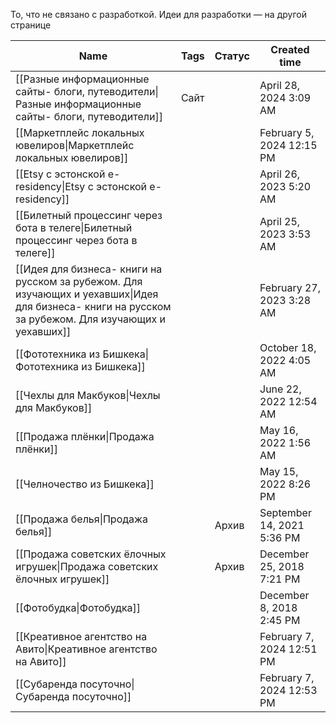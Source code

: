 То, что не связано с разработкой. Идеи для разработки — на другой странице

|Name|Tags|Статус|Created time|
|---|---|---|---|
|[[Разные информационные сайты- блоги, путеводители\|Разные информационные сайты- блоги, путеводители]]|Сайт||April 28, 2024 3:09 AM|
|[[Маркетплейс локальных ювелиров\|Маркетплейс локальных ювелиров]]|||February 5, 2024 12:15 PM|
|[[Etsy с эстонской e-residency\|Etsy с эстонской e-residency]]|||April 26, 2023 5:20 AM|
|[[Билетный процессинг через бота в телеге\|Билетный процессинг через бота в телеге]]|||April 25, 2023 3:53 AM|
|[[Идея для бизнеса- книги на русском за рубежом. Для изучающих и уехавших\|Идея для бизнеса- книги на русском за рубежом. Для изучающих и уехавших]]|||February 27, 2023 3:28 AM|
|[[Фототехника из Бишкека\|Фототехника из Бишкека]]|||October 18, 2022 4:05 AM|
|[[Чехлы для Макбуков\|Чехлы для Макбуков]]|||June 22, 2022 12:54 AM|
|[[Продажа плёнки\|Продажа плёнки]]|||May 16, 2022 1:56 AM|
|[[Челночество из Бишкека]]|||May 15, 2022 8:26 PM|
|[[Продажа белья\|Продажа белья]]||Архив|September 14, 2021 5:36 PM|
|[[Продажа советских ёлочных игрушек\|Продажа советских ёлочных игрушек]]||Архив|December 25, 2018 7:21 PM|
|[[Фотобудка\|Фотобудка]]|||December 8, 2018 2:45 PM|
|[[Креативное агентство на Авито\|Креативное агентство на Авито]]|||February 7, 2024 12:51 PM|
|[[Субаренда посуточно\|Субаренда посуточно]]|||February 7, 2024 12:53 PM|